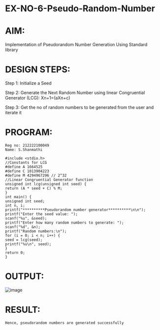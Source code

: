 # EX-NO-6-Pseudo-Random-Number

# AIM: 

Implementation of Pseudorandom Number Generation Using Standard library

# DESIGN STEPS:
Step 1: Initialize a Seed

Step 2: Generate the Next Random Number using linear
Congruential Generator (LCG): Xn+1=(aXn+c)

Step 3: Get the no of random numbers to be generated from the user and iterate it

# PROGRAM:
```
Reg no: 212222100049
Name: S.Shanmathi

#include <stdio.h>
//Constants for LCG
#define A 1664525
#define C 1013904223
#define M 4294967296 // 2^32
//Linear Congruential Generator function
unsigned int lcg(unsigned int seed) {
return (A * seed + C) % M;
}
int main() {
unsigned int seed;
int n, i;
printf("**********Pseudorandom number generator**********\n\n");
printf("Enter the seed value: ");
scanf("%u", &seed);
printf("Enter how many random numbers to generate: ");
scanf("%d", &n);
printf("Random numbers:\n");
for (i = 0; i < n; i++) {
seed = lcg(seed);
printf("%u\n", seed);
}
return 0;
}
```

# OUTPUT:
![image](https://github.com/user-attachments/assets/1dade3ea-3b75-402b-ba26-6834c4a23949)

# RESULT:
    Hence, pseudorandom numbers are generated successfully
